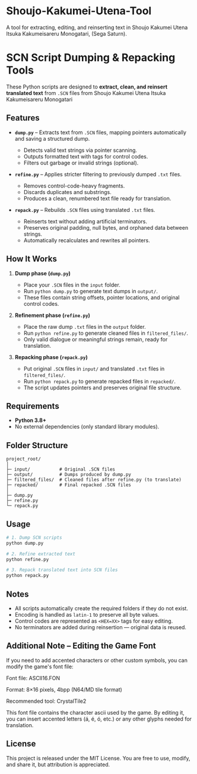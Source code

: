 # Shoujo-Kakumei-Utena-Tool
A tool for extracting, editing, and reinserting text in Shoujo Kakumei Utena Itsuka Kakumeisareru Monogatari, (Sega Saturn). 
# SCN Script Dumping & Repacking Tools

These Python scripts are designed to **extract, clean, and reinsert translated text** from `.SCN` files from Shoujo Kakumei Utena Itsuka Kakumeisareru Monogatari

## Features

- **`dump.py`** – Extracts text from `.SCN` files, mapping pointers automatically and saving a structured dump.  
  - Detects valid text strings via pointer scanning.  
  - Outputs formatted text with tags for control codes.  
  - Filters out garbage or invalid strings (optional).  

- **`refine.py`** – Applies stricter filtering to previously dumped `.txt` files.  
  - Removes control-code-heavy fragments.  
  - Discards duplicates and substrings.  
  - Produces a clean, renumbered text file ready for translation.  

- **`repack.py`** – Rebuilds `.SCN` files using translated `.txt` files.  
  - Reinserts text without adding artificial terminators.  
  - Preserves original padding, null bytes, and orphaned data between strings.  
  - Automatically recalculates and rewrites all pointers.

## How It Works

1. **Dump phase (`dump.py`)**  
   - Place your `.SCN` files in the `input` folder.  
   - Run `python dump.py` to generate text dumps in `output/`.  
   - These files contain string offsets, pointer locations, and original control codes.  

2. **Refinement phase (`refine.py`)**  
   - Place the raw dump `.txt` files in the `output` folder.  
   - Run `python refine.py` to generate cleaned files in `filtered_files/`.  
   - Only valid dialogue or meaningful strings remain, ready for translation.  

3. **Repacking phase (`repack.py`)**  
   - Put original `.SCN` files in `input/` and translated `.txt` files in `filtered_files/`.  
   - Run `python repack.py` to generate repacked files in `repacked/`.  
   - The script updates pointers and preserves original file structure.  

## Requirements

- **Python 3.8+**  
- No external dependencies (only standard library modules).  

## Folder Structure

```
project_root/
│
├─ input/           # Original .SCN files
├─ output/          # Dumps produced by dump.py
├─ filtered_files/  # Cleaned files after refine.py (to translate)
├─ repacked/        # Final repacked .SCN files
│
├─ dump.py
├─ refine.py
└─ repack.py
```

## Usage

```bash
# 1. Dump SCN scripts
python dump.py

# 2. Refine extracted text
python refine.py

# 3. Repack translated text into SCN files
python repack.py
```

## Notes

- All scripts automatically create the required folders if they do not exist.  
- Encoding is handled as `latin-1` to preserve all byte values.  
- Control codes are represented as `<HEX=XX>` tags for easy editing.  
- No terminators are added during reinsertion — original data is reused.

## Additional Note – Editing the Game Font

If you need to add accented characters or other custom symbols, you can modify the game's font file:

Font file: ASCII16.FON

Format: 8×16 pixels, 4bpp (N64/MD tile format)

Recommended tool: CrystalTile2

This font file contains the character ascii used by the game. By editing it, you can insert accented letters (á, é, ó, etc.) or any other glyphs needed for translation.

## License

This project is released under the MIT License. You are free to use, modify, and share it, but attribution is appreciated.
